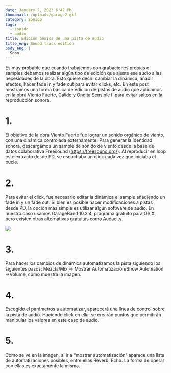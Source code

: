 ```yaml
---
date: January 2, 2023 6:42 PM
thumbnail: /uploads/garage2.gif
category: Sonido
tags:
  - sonido
  - audio
title: Edición básica de una pista de audio
title_eng: Sound track edition
body_eng: |
  Soon.
---
```

<div>

Es muy probable que cuando trabajemos con grabaciones propias o samples debamos realizar algún tipo de edición que ajuste ese audio a las necesidades de la obra. Esto quiere decir: cambiar la dinámica, añadir efectos, hacer fade in y fade out para evitar clicks, etc. En este post mostramos una forma básica de edición de pistas de audio que aplicamos en la obra Viento Fuerte, Cálido y Ondita Sensible I  para evitar saltos en la reproducción sonora.

# 1.

El objetivo de la obra Viento Fuerte fue lograr un sonido orgánico de viento, con una dinámica controlada externamente. Para generar la identidad sonora, descargamos un sample de sonido de viento desde la base de datos colaborativa Freesound (<https://freesound.org/>). Al reproducir en loop este extracto desde PD, se escuchaba un click cada vez que iniciaba el bucle.

# 2.

Para evitar el click, fue necesario editar la dinámica el sample añadiendo un fade in y un fade out. Si bien es posible hacer modificaciones a pistas desde PD, la opción más simple es utilizar algún software de audio. En nuestro caso usamos GarageBand 10.3.4, programa gratuito para OS X, pero existen otras alternativas gratuitas como Audacity.

</div>

<div>

![](/uploads/garage.gif)

</div>

<div>

# 3.

Para hacer los cambios de dinámica automatizamos la pista siguiendo los siguientes pasos: Mezcla/Mix -> Mostrar Automatización/Show Automation ->Volume, como muestra la imagen.

# 4.

Escogido el parámetros a automatizar, aparecerá una línea de control sobre la pista de audio. Haciendo click en ella, se crearán puntos que permitirán manipular los valores en este caso de audio.

# 5.

Como se ve en la imagen, al ir a “mostrar automatización” aparece una lista de automatizaciones posibles, entre ellas Reverb, Echo. La forma de operar con ellas es exactamente la misma. 

</div>